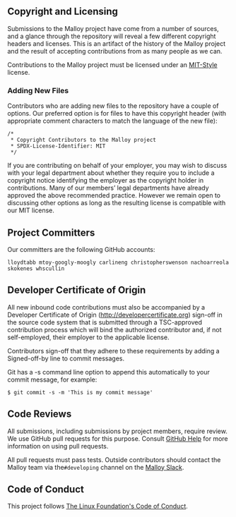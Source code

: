 ## Copyright and Licensing

Submissions to the Malloy project have come from a number of sources, and a glance through the repository will reveal a few different copyright headers and licenses. This is an artifact of the history of the Malloy project and the result of accepting contributions from as many people as we can.

Contributions to the Malloy project must be licensed under an [MIT-Style](https://spdx.org/licenses/MIT.html) license.

### Adding New Files

Contributors who are adding new files to the repository have a couple of options. Our preferred option is for files to have this copyright header (with appropriate comment characters to match the
language of the new file):

```
/*
 * Copyright Contributors to the Malloy project
 * SPDX-License-Identifier: MIT
 */
```

If you are contributing on behalf of your employer, you may wish to discuss with your legal department about whether they require you to include a copyright notice identifying the employer as the copyright holder in contributions. Many of our members’ legal departments have already approved the above recommended practice. However we remain open to discussing other options as long as the resulting license is compatible with our MIT license.

## Project Committers

Our committers are the following GitHub accounts:

    lloydtabb mtoy-googly-moogly carlineng christopherswenson nachoarreola
    skokenes whscullin

## Developer Certificate of Origin

All new inbound code contributions must also be accompanied by a Developer
Certificate of Origin (http://developercertificate.org) sign-off in the source
code system that is submitted through a TSC-approved contribution process which
will bind the authorized contributor and, if not self-employed, their employer
to the applicable license.

Contributors sign-off that they adhere to these requirements by adding a
Signed-off-by line to commit messages.

Git has a -s command line option to append this automatically to your commit
message, for example:

```
$ git commit -s -m 'This is my commit message'
```

## Code Reviews

All submissions, including submissions by project members, require review. We
use GitHub pull requests for this purpose. Consult
[GitHub Help](https://help.github.com/articles/about-pull-requests/) for more
information on using pull requests.

All pull requests must pass tests. Outside contributors should contact the Malloy
team via the`#developing` channel on the [Malloy Slack](https://malloydata.github.io/slack).

## Code of Conduct

This project follows
[The Linux Foundation's Code of Conduct](https://lfprojects.org/policies/code-of-conduct/).

